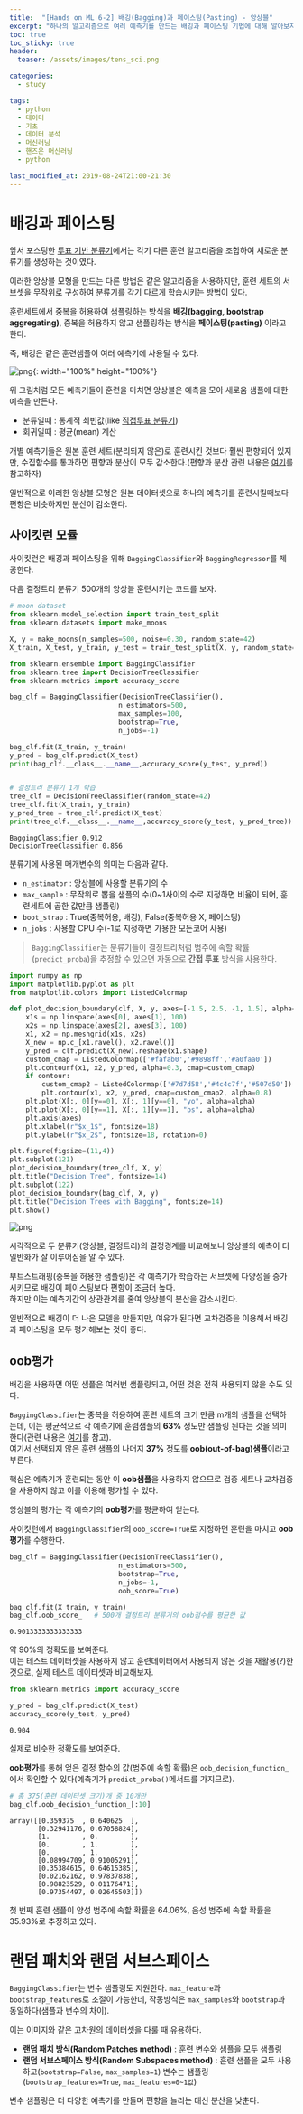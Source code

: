 ```yaml
---
title:  "[Hands on ML 6-2] 배깅(Bagging)과 페이스팅(Pasting) - 앙상블"
excerpt: "하나의 알고리즘으로 여러 예측기를 만드는 배깅과 페이스팅 기법에 대해 알아보자"
toc: true
toc_sticky: true
header:
  teaser: /assets/images/tens_sci.png

categories:
  - study

tags:
  - python
  - 데이터
  - 기초
  - 데이터 분석
  - 머신러닝
  - 핸즈온 머신러닝
  - python

last_modified_at: 2019-08-24T21:00-21:30
---
```


# 배깅과 페이스팅  

앞서 포스팅한 [투표 기반 분류기](https://yganalyst.github.io/study/ML_chap6-1/)에서는 각기 다른 훈련 알고리즘을 조합하여 새로운 분류기를 생성하는 것이였다.  


이러한 앙상블 모형을 만드는 다른 방법은 같은 알고리즘을 사용하지만, 훈련 세트의 서브셋을 무작위로 구성하여 분류기를 각기 다르게 학습시키는 방법이 있다.  


훈련세트에서 중복을 허용하여 샘플링하는 방식을 **배깅(bagging, bootstrap aggregating)**, 중복을 허용하지 않고 샘플링하는 방식을 **페이스팅(pasting)** 이라고 한다.  


즉, 배깅은 같은 훈련샘플이 여러 예측기에 사용될 수 있다.  

![png](/assets/images/ML/chap6/bagging1.png){: width="100%" height="100%"}

위 그림처럼 모든 예측기들이 훈련을 마치면 앙상블은 예측을 모아 새로움 샘플에 대한 예측을 만든다.  

- 분류일때 : 통계적 최빈값(like [직접투표 분류기](https://yganalyst.github.io/study/ML_chap6-1/#1-1-%EC%A7%81%EC%A0%91-%ED%88%AC%ED%91%9C))  
- 회귀일때 : 평균(mean) 계산  


개별 예측기들은 원본 훈련 세트(분리되지 않은)로 훈련시킨 것보다 훨씬 편향되어 있지만, 수집함수를 통과하면 편향과 분산이 모두 감소한다.(편향과 분산 관련 내용은 [여기](https://yganalyst.github.io/study/ML_chap3-3/#%ED%8E%B8%ED%96%A5%EB%B6%84%EC%82%B0-%ED%8A%B8%EB%A0%88%EC%9D%B4%EB%93%9C-%EC%98%A4%ED%94%84)를 참고하자)  


일반적으로 이러한 앙상블 모형은 원본 데이터셋으로 하나의 예측기를 훈련시킬때보다 편향은 비슷하지만 분산이 감소한다.  

## 사이킷런 모듈  

사이킷런은 배깅과 페이스팅을 위해 `BaggingClassifier`와 `BaggingRegressor`를 제공한다.  


다음 결정트리 분류기 500개의 앙상블 훈련시키는 코드를 보자.  


```python
# moon dataset
from sklearn.model_selection import train_test_split
from sklearn.datasets import make_moons

X, y = make_moons(n_samples=500, noise=0.30, random_state=42)
X_train, X_test, y_train, y_test = train_test_split(X, y, random_state=42)
```


```python
from sklearn.ensemble import BaggingClassifier
from sklearn.tree import DecisionTreeClassifier
from sklearn.metrics import accuracy_score

bag_clf = BaggingClassifier(DecisionTreeClassifier(),
                           n_estimators=500,
                           max_samples=100,
                           bootstrap=True,
                           n_jobs=-1)

bag_clf.fit(X_train, y_train)
y_pred = bag_clf.predict(X_test)
print(bag_clf.__class__.__name__,accuracy_score(y_test, y_pred))


# 결정트리 분류기 1개 학습
tree_clf = DecisionTreeClassifier(random_state=42)
tree_clf.fit(X_train, y_train)
y_pred_tree = tree_clf.predict(X_test)
print(tree_clf.__class__.__name__,accuracy_score(y_test, y_pred_tree))
```

    BaggingClassifier 0.912
    DecisionTreeClassifier 0.856
    

분류기에 사용된 매개변수의 의미는 다음과 같다.  

- `n_estimator` : 앙상블에 사용할 분류기의 수  
- `max_sample` : 무작위로 뽑을 샘플의 수(0~1사이의 수로 지정하면 비율이 되어, 훈련세트에 곱한 값만큼 샘플링)  
- `boot_strap` : True(중복허용, 배깅), False(중복허용 X, 페이스팅)  
- `n_jobs` : 사용할 CPU 수(-1로 지정하면 가용한 모든코어 사용)

> `BaggingClassifier`는 분류기들이 결정트리처럼 범주에 속할 확률(`predict_proba`)을 추정할 수 있으면 자동으로 **간접 투표** 방식을 사용한다.  


```python
import numpy as np
import matplotlib.pyplot as plt
from matplotlib.colors import ListedColormap

def plot_decision_boundary(clf, X, y, axes=[-1.5, 2.5, -1, 1.5], alpha=0.5, contour=True):
    x1s = np.linspace(axes[0], axes[1], 100)
    x2s = np.linspace(axes[2], axes[3], 100)
    x1, x2 = np.meshgrid(x1s, x2s)
    X_new = np.c_[x1.ravel(), x2.ravel()]
    y_pred = clf.predict(X_new).reshape(x1.shape)
    custom_cmap = ListedColormap(['#fafab0','#9898ff','#a0faa0'])
    plt.contourf(x1, x2, y_pred, alpha=0.3, cmap=custom_cmap)
    if contour:
        custom_cmap2 = ListedColormap(['#7d7d58','#4c4c7f','#507d50'])
        plt.contour(x1, x2, y_pred, cmap=custom_cmap2, alpha=0.8)
    plt.plot(X[:, 0][y==0], X[:, 1][y==0], "yo", alpha=alpha)
    plt.plot(X[:, 0][y==1], X[:, 1][y==1], "bs", alpha=alpha)
    plt.axis(axes)
    plt.xlabel(r"$x_1$", fontsize=18)
    plt.ylabel(r"$x_2$", fontsize=18, rotation=0)
```


```python
plt.figure(figsize=(11,4))
plt.subplot(121)
plot_decision_boundary(tree_clf, X, y)
plt.title("Decision Tree", fontsize=14)
plt.subplot(122)
plot_decision_boundary(bag_clf, X, y)
plt.title("Decision Trees with Bagging", fontsize=14)
plt.show()
```


![png](/assets/images/ML/chap6/output_11_0.png)


시각적으로 두 분류기(앙상블, 결정트리)의 결정경계를 비교해보니 앙상블의 예측이 더 일반화가 잘 이루어짐을 알 수 있다.  


부트스트래핑(중복을 허용한 샘플링)은 각 예측기가 학습하는 서브셋에 다양성을 증가시키므로 배깅이 페이스팅보다 편향이 조금더 높다.  
하지만 이는 예측기간의 상관관계를 줄여 앙상블의 분산을 감소시킨다.  


일반적으로 배깅이 더 나은 모델을 만들지만, 여유가 된다면 교차검증을 이용해서 배깅과 페이스팅을 모두 평가해보는 것이 좋다.  

## oob평가  

배깅을 사용하면 어떤 샘플은 여러번 샘플링되고, 어떤 것은 전혀 사용되지 않을 수도 있다.  


`BaggingClassifier`는 중복을 허용하여 훈련 세트의 크기 만큼 m개의 샘플을 선택하는데, 이는 평균적으로 각 예측기에 훈렴샘플의 **63%** 정도만 샘플링 된다는 것을 의미한다(관련 내용은 [여기](https://tensorflow.blog/%EB%9E%9C%EB%8D%A4-%ED%8F%AC%EB%A0%88%EC%8A%A4%ED%8A%B8%EC%97%90%EC%84%9C-%EB%8D%B0%EC%9D%B4%ED%84%B0%EA%B0%80-%EB%88%84%EB%9D%BD%EB%90%A0-%ED%99%95%EB%A5%A0/)를 참고).  
여기서 선택되지 않은 훈련 샘플의 나머지 **37%** 정도를 **oob(out-of-bag)샘플**이라고 부른다.  


핵심은 예측기가 훈련되는 동안 이 **oob샘플**을 사용하지 않으므로 검증 세트나 교차검증을 사용하지 않고 이를 이용해 평가할 수 있다.  

앙상블의 평가는 각 예측기의 **oob평가**를 평균하여 얻는다.  


사이킷런에서 `BaggingClassifier`의 `oob_score=True`로 지정하면 훈련을 마치고 **oob평가**를 수행한다.  


```python
bag_clf = BaggingClassifier(DecisionTreeClassifier(),
                           n_estimators=500,
                           bootstrap=True,
                           n_jobs=-1,
                           oob_score=True)

bag_clf.fit(X_train, y_train)
bag_clf.oob_score_   # 500개 결정트리 분류기의 oob점수를 평균한 값
```




    0.9013333333333333



약 90%의 정확도를 보여준다.  
이는 테스트 데이터셋을 사용하지 않고 훈련데이터에서 사용되지 않은 것을 재활용(?)한 것으로, 실제 테스트 데이터셋과 비교해보자.  


```python
from sklearn.metrics import accuracy_score

y_pred = bag_clf.predict(X_test)
accuracy_score(y_test, y_pred)
```




    0.904



실제로 비슷한 정확도를 보여준다.  

**oob평가**를 통해 얻은 결정 함수의 값(범주에 속할 확률)은 `oob_decision_function_`에서 확인할 수 있다(예측기가 `predict_proba()`메서드를 가지므로).  


```python
# 총 375(훈련 데이터셋 크기)개 중 10개만 
bag_clf.oob_decision_function_[:10]
```




    array([[0.359375  , 0.640625  ],
           [0.32941176, 0.67058824],
           [1.        , 0.        ],
           [0.        , 1.        ],
           [0.        , 1.        ],
           [0.08994709, 0.91005291],
           [0.35384615, 0.64615385],
           [0.02162162, 0.97837838],
           [0.98823529, 0.01176471],
           [0.97354497, 0.02645503]])



첫 번째 훈련 샘플이 양성 범주에 속할 확률을 64.06%, 음성 범주에 속할 확률을 35.93%로 추정하고 있다.  

# 랜덤 패치와 랜덤 서브스페이스

`BaggingClassifier`는 변수 샘플링도 지원한다. `max_feature`과 `bootstrap_features`로 조절이 가능한데, 작동방식은 `max_samples`와 `bootstrap`과 동일하다(샘플과 변수의 차이).  


이는 이미지와 같은 고차원의 데이터셋을 다룰 때 유용하다.  

- **랜덤 패치 방식(Random Patches method)** : 훈련 변수와 샘플을 모두 샘플링  
- **랜덤 서브스페이스 방식(Random Subspaces method)** : 훈련 샘플을 모두 사용하고(`bootstrap=False`, `max_samples=1`) 변수는 샘플링(`bootstrap_features=True`, `max_features=0~1값`)  


변수 샘플링은 더 다양한 예측기를 만들며 편향을 늘리는 대신 분산을 낮춘다.  
